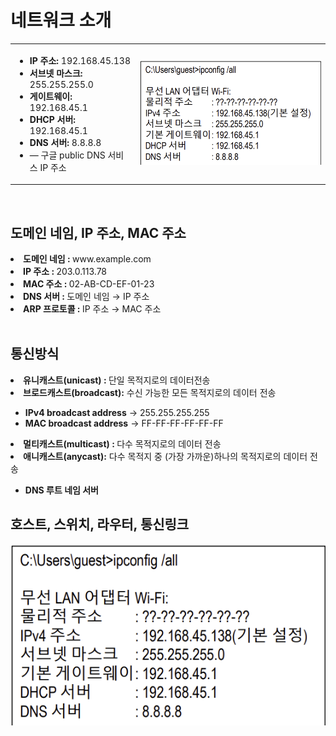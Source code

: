 # 네트워크 소개
<table>
  <tr>
    <td>
      <ul>
        <li><b>IP 주소:</b> 192.168.45.138</li>
        <li><b>서브넷 마스크:</b> 255.255.255.0</li>
        <li><b>게이트웨이:</b> 192.168.45.1</li>
        <li><b>DHCP 서버:</b> 192.168.45.1</li>
        <li><b>DNS 서버:</b> 8.8.8.8</li>
        <li>— 구글 public DNS 서비스 IP 주소</li>
      </ul>
    </td>
    <td style="text-align: right;">
      <img src="https://github.com/secgyu/Computer-Networking/blob/main/%EC%9D%B4%EB%AF%B8%EC%A7%801.png" alt="네트워크 설정 정보">
    </td>
  </tr>
</table>
<br>
<h2><style="border-bottom: 2px solid black;">도메인 네임, IP 주소, MAC 주소</h2>
<li><b>도메인 네임 : </b> www.example.com</li>
<li><b>IP 주소 : </b> 203.0.113.78</li>
<li><b>MAC 주소 : </b> 02-AB-CD-EF-01-23</li>
<li><b>DNS 서버 : </b> 도메인 네임 → IP 주소</li>
<li><b>ARP 프로토콜 : </b> IP 주소 → MAC 주소</li>
<br>
<h2><style="border-bottom: 2px solid black;">통신방식</h2>
<li><b>유니캐스트(unicast) : </b> 단일 목적지로의 데이터전송</li>
<li><b>브로드캐스트(broadcast):</b> 수신 가능한 모든 목적지로의 데이터 전송</li>
  <ul>
    <li><b>IPv4 broadcast address</b> → 255.255.255.255</li>
    <li><b>MAC broadcast address</b> → FF-FF-FF-FF-FF-FF</li>
  </ul>
<li><b>멀티캐스트(multicast) : </b> 다수 목적지로의 데이터 전송</li>
<li><b>애니캐스트(anycast):</b> 다수 목적지 중 (가장 가까운)하나의 목적지로의 데이터 전송</li>
  <ul>
    <li><b>DNS 루트 네임 서버</b>
  </ul>
<h2><style="border-bottom: 2px solid black;">호스트, 스위치, 라우터, 통신링크</h2>
<td style="text-align: center;">
      <img src="https://github.com/secgyu/Computer-Networking/blob/main/%EC%9D%B4%EB%AF%B8%EC%A7%801.png" alt="네트워크 설정 정보">

